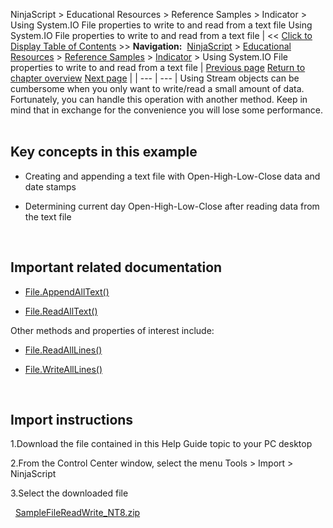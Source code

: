 ﻿
NinjaScript \> Educational Resources \> Reference Samples \> Indicator \> Using System.IO File properties to write to and read from a text file
Using System.IO File properties to write to and read from a text file
| \<\< [Click to Display Table of Contents](using_system_io_file_propertie.md) \>\> **Navigation:**     [NinjaScript](ninjascript.md) \> [Educational Resources](educational_resources.md) \> [Reference Samples](reference_samples.md) \> [Indicator](indicator2.md) \> Using System.IO File properties to write to and read from a text file | [Previous page](using_streamwriter_to_write_to.md) [Return to chapter overview](indicator2.md) [Next page](using_try-catch_blocks.md) |
| --- | --- |
Using Stream objects can be cumbersome when you only want to write/read a small amount of data. Fortunately, you can handle this operation with another method. Keep in mind that in exchange for the convenience you will lose some performance.
 
## Key concepts in this example
- Creating and appending a text file with Open\-High\-Low\-Close data and date stamps

- Determining current day Open\-High\-Low\-Close after reading data from the text file

 
## Important related documentation
- [File.AppendAllText()](http://msdn2.microsoft.com/en-us/library/system.io.file.appendalltext.aspx)

- [File.ReadAllText()](http://msdn2.microsoft.com/en-us/library/system.io.file.readalltext.aspx)

Other methods and properties of interest include:
- [File.ReadAllLines()](http://msdn2.microsoft.com/en-us/library/system.io.file.readalllines.aspx)

- [File.WriteAllLines()](http://msdn2.microsoft.com/en-us/library/system.io.file.writealllines.aspx)

 
## Import instructions
1\.Download the file contained in this Help Guide topic to your PC desktop

2\.From the Control Center window, select the menu Tools \> Import \> NinjaScript

3\.Select the downloaded file

 
[SampleFileReadWrite\_NT8\.zip](https://ninjatrader.com/support/helpGuides/nt8/samples/SampleFileReadWrite_NT8.zip)
